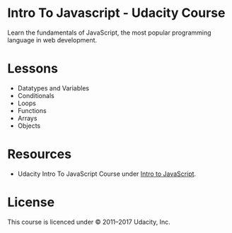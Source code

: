 # Intro To Javascript - Udacity Course

Learn the fundamentals of JavaScript, the most popular programming language in web development.

# Lessons
* Datatypes and Variables
* Conditionals
* Loops
* Functions
* Arrays
* Objects

# Resources
* Udacity Intro To JavaScript Course under [Intro to JavaScript](https://www.udacity.com/course/intro-to-javascript--ud803).

# License

This course is licenced under  © 2011–2017 Udacity, Inc. 
